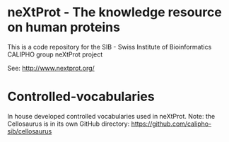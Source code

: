 # neXtProt - The knowledge resource on human proteins

This is a code repository for the SIB - Swiss Institute of Bioinformatics CALIPHO group neXtProt project

See: http://www.nextprot.org/

# Controlled-vocabularies

In house developed controlled vocabularies used in neXtProt.
Note: the Cellosaurus is in its own GitHub directory: https://github.com/calipho-sib/cellosaurus
